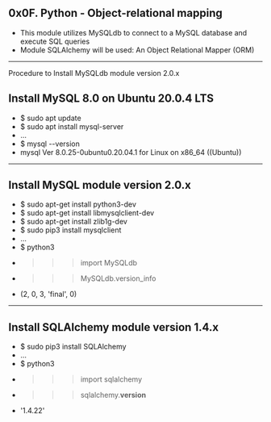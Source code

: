 ## 0x0F. Python - Object-relational mapping
- This module utilizes MySQLdb to connect to a MySQL database and execute SQL queries
- Module SQLAlchemy will be used: An Object Relational Mapper (ORM)
---
Procedure to Install MySQLdb module version 2.0.x
## Install MySQL 8.0 on Ubuntu 20.0.4 LTS
- $ sudo apt update
- $ sudo apt install mysql-server
- ...
- $ mysql --version
- mysql  Ver 8.0.25-0ubuntu0.20.04.1 for Linux on x86_64 ((Ubuntu))
---
## Install MySQL module version 2.0.x
- $ sudo apt-get install python3-dev
- $ sudo apt-get install libmysqlclient-dev
- $ sudo apt-get install zlib1g-dev
- $ sudo pip3 install mysqlclient
- ...
- $ python3
- >>> import MySQLdb
- >>> MySQLdb.version_info 
- (2, 0, 3, 'final', 0)
---
## Install SQLAlchemy module version 1.4.x
- $ sudo pip3 install SQLAlchemy
- ...
- $ python3
- >>> import sqlalchemy
- >>> sqlalchemy.__version__ 
- '1.4.22'
